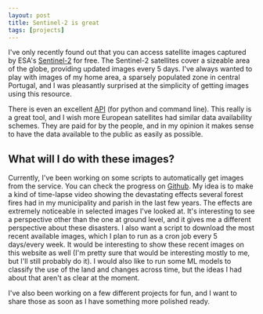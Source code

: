 ```yaml
---
layout: post
title: Sentinel-2 is great
tags: [projects]
---
```


I've only recently found out that you can access satellite images captured by ESA's [Sentinel-2](https://sentinel.esa.int/web/sentinel/missions/sentinel-2) for free. The Sentinel-2 satellites cover a sizeable area of the globe, providing updated images every 5 days. I've always wanted to play with images of my home area, a sparsely populated zone in central Portugal, and I was pleasantly surprised at the simplicity of getting images using this resource.

There is even an excellent [API](https://github.com/sentinelsat/sentinelsat/tree/98fbe9c8bf20912aa683c106266b422653b61035) (for python and command line). This really is a great tool, and I wish more European satellites had similar data availability schemes. They are paid for by the people, and in my opinion it makes sense to have the data available to the public as easily as possible.

## What will I do with these images?

Currently, I've been working on some scripts to automatically get images from the service. You can check the progress on [Github](https://github.com/fernandeslouro/terras). My idea is to make a kind of time-lapse video showing the devastating effects several forest fires had in my municipality and parish in the last few years. The effects are extremely noticeable in selected images I've looked at. It's interesting to see a perspective other than the one at ground level, and it gives me a different perspective about these disasters. I also want a script to download the most recent available images, which I plan to run as a cron job every 5 days/every week. It would be interesting to show these recent images on this website as well (I'm pretty sure that would be interesting mostly to me, but I'll still probably do it). I would also like to run some ML models to classify the use of the land and changes across time, but the ideas I had about that aren't as clear at the moment.

I've also been working on a few different projects for fun, and I want to share those as soon as I have something more polished ready. 
